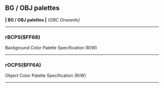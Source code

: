 ## BG / OBJ palettes
__| BG / OBJ palettes |__
_{GBC Onwards}_

---

### rBCPS($FF68)
Background Color Palette Specification (R/W)

---

### rOCPS($FF6A)
Object Color Palette Specification (R/W)

---